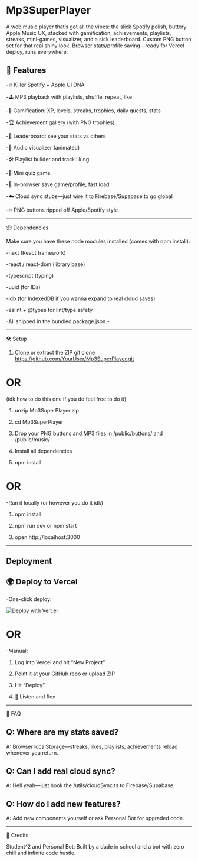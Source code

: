 # Mp3SuperPlayer
A web music player that’s got all the vibes: the slick Spotify polish, buttery Apple Music UX, stacked with gamification, achievements, playlists, streaks, mini-games, visualizer, and a sick leaderboard. Custom PNG button set for that real shiny look. Browser stats/profile saving—ready for Vercel deploy, runs everywhere.



🚀 Features
--------------------------------------------------------------------------------------
-🔥 Killer Spotify + Apple UI DNA

-🕹️ MP3 playback with playlists, shuffle, repeat, like

-🍕 Gamification: XP, levels, streaks, trophies, daily quests, stats

-🏆 Achievement gallery (with PNG trophies)

-🥇 Leaderboard: see your stats vs others

-🎨 Audio visualizer (animated)

-🛠️ Playlist builder and track liking

-🧠 Mini quiz game

-💾 In-browser save game/profile, fast load

-☁️ Cloud sync stubs—just wire it to Firebase/Supabase to go global

-🔥 PNG buttons ripped off Apple/Spotify style


--------------------------------------------------------------------------------------


📦 Dependencies

Make sure you have these node modules installed (comes with npm install):

-next (React framework)

-react / react-dom (library base)

-typescript (typing)

-uuid (for IDs)

-idb (for IndexedDB if you wanna expand to real cloud saves)

-eslint + @types for lint/type safety

-All shipped in the bundled package.json.-

--------------------------------------------------------------------------------------

🛠️ Setup

1. Clone or extract the ZIP
git clone https://github.com/YourUser/Mp3SuperPlayer.git
# OR 
(idk how to do this one if you do feel free to do it)
1. unzip Mp3SuperPlayer.zip
2. cd Mp3SuperPlayer

3. Drop your PNG buttons and MP3 files in /public/buttons/ and /public/music/
4. Install all dependencies
5. npm install

# OR

-Run it locally (or however you do it idk)

1. npm install

2. npm run dev or npm start

3. open http://localhost:3000

--------------------------------------------------------------------------------------

<h2>Deployment</h2>

🌍 Deploy to Vercel
-------------------
-One-click deploy:

[![Deploy with Vercel](https://vercel.com/button)](https://vercel.com/new/clone?repository-url=https%3A%2F%2Fgithub.com%2FElite4EverX%2FMp3SuperPlayer)


# OR

-Manual:

1. Log into Vercel and hit “New Project”

2. Point it at your GitHub repo or upload ZIP

3. Hit “Deploy”

4. 🎉 Listen and flex

--------------------------------------------------------------------------------------

🧠 FAQ

Q: Where are my stats saved?
---------------------------- 
  A: Browser localStorage—streaks, likes, playlists, achievements reload whenever you return.

Q: Can I add real cloud sync?
 ----------------------------
  A: Hell yeah—just hook the /utils/cloudSync.ts to Firebase/Supabase.

Q: How do I add new features?
 ----------------------------
  A: Add new components yourself or ask Personal Bot for upgraded code.

--------------------------------------------------------------------------------------

🤘 Credits

Student^2 and Personal Bot: Built by a dude in school and a bot with zero chill and infinite code hustle.
